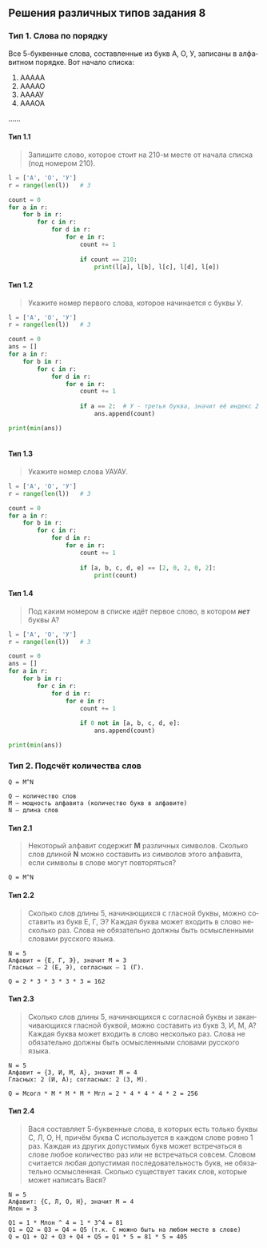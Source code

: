 ## Решения различных типов задания 8

### Тип 1. Слова по порядку
Все 5-бук­вен­ные слова, со­став­лен­ные из букв А, О, У, за­пи­са­ны в ал­фа­вит­ном по­ряд­ке. Вот на­ча­ло спис­ка:

1. ААААА
2. ААААО
3. ААААУ
4. АААОА

……


#### Тип 1.1
> За­пи­ши­те слово, ко­то­рое стоит на 210-м месте от на­ча­ла спис­ка (под номером 210).

```python
l = ['А', 'О', 'У']
r = range(len(l))	# 3

count = 0
for a in r:
	for b in r:
		for c in r:
			for d in r:
				for e in r:
					count += 1
					
					if count == 210:
						print(l[a], l[b], l[c], l[d], l[e])
```

#### Тип 1.2
> Ука­жи­те номер пер­во­го слова, ко­то­рое на­чи­на­ет­ся с буквы У.

```python
l = ['А', 'О', 'У']
r = range(len(l))	# 3

count = 0
ans = []
for a in r:
	for b in r:
		for c in r:
			for d in r:
				for e in r:
					count += 1
					
					if a == 2:	# У - третья буква, значит её индекс 2
						ans.append(count)

print(min(ans))
						
```

#### Тип 1.3
> Ука­жи­те номер слова УАУАУ.

```python
l = ['А', 'О', 'У']
r = range(len(l))	# 3

count = 0
for a in r:
	for b in r:
		for c in r:
			for d in r:
				for e in r:
					count += 1
					
					if [a, b, c, d, e] == [2, 0, 2, 0, 2]:
						print(count)
```

#### Тип 1.4
> Под каким но­ме­ром в спис­ке идёт пер­вое слово, в ко­то­ром ***нет*** буквы А?

```python
l = ['А', 'О', 'У']
r = range(len(l))	# 3

count = 0
ans = []
for a in r:
	for b in r:
		for c in r:
			for d in r:
				for e in r:
					count += 1
					
					if 0 not in [a, b, c, d, e]:
						ans.append(count)

print(min(ans))
```

### Тип 2. Подсчёт количества слов

```
Q = M^N

Q — количество слов
M — мощность алфавита (количество букв в алфавите)
N — длина слов
```

#### Тип 2.1
> Не­ко­то­рый ал­фа­вит со­дер­жит **M** раз­лич­ных сим­во­лов. Сколь­ко слов длиной **N** можно со­ста­вить из сим­во­лов этого ал­фа­ви­та, если сим­во­лы в слове могут по­вто­рять­ся?

```
Q = M^N
```

#### Тип 2.2
> Сколь­ко слов длины 5, на­чи­на­ю­щих­ся с глас­ной буквы, можно со­ста­вить из букв Е, Г, Э? Каж­дая буква может вхо­дить в слово не­сколь­ко раз. Слова не обя­за­тель­но долж­ны быть осмыс­лен­ны­ми сло­ва­ми рус­ско­го языка.

```
N = 5
Алфавит = {Е, Г, Э}, значит M = 3
Гласных — 2 (Е, Э), согласных — 1 (Г).

Q = 2 * 3 * 3 * 3 * 3 = 162
```

#### Тип 2.3
> Сколь­ко слов длины 5, на­чи­на­ю­щих­ся с со­глас­ной буквы и за­кан­чи­ва­ю­щих­ся глас­ной бук­вой, можно со­ста­вить из букв З, И, М, А? Каж­дая буква может вхо­дить в слово не­сколь­ко раз. Слова не обя­за­тель­но долж­ны быть осмыс­лен­ны­ми сло­ва­ми рус­ско­го языка.

```
N = 5
Алфавит = {З, И, М, А}, значит M = 4
Гласных: 2 (И, А); согласных: 2 (З, М).

Q = Mсогл * M * M * M * Mгл = 2 * 4 * 4 * 4 * 2 = 256
```
#### Тип 2.4
> Вася со­став­ля­ет 5-бук­вен­ные слова, в ко­то­рых есть толь­ко буквы С, Л, О, Н, причём буква С ис­поль­зу­ет­ся в каж­дом слове ровно 1 раз. Каж­дая из дру­гих до­пу­сти­мых букв может встре­чать­ся в слове любое ко­ли­че­ство раз или не встре­чать­ся со­всем. Сло­вом счи­та­ет­ся любая до­пу­сти­мая по­сле­до­ва­тель­ность букв, не обя­за­тель­но осмыс­лен­ная. Сколь­ко су­ще­ству­ет таких слов, ко­то­рые может на­пи­сать Вася?

```
N = 5
Алфавит: {С, Л, О, Н}, значит M = 4
Mлон = 3

Q1 = 1 * Млон ^ 4 = 1 * 3^4 = 81
Q1 = Q2 = Q3 = Q4 = Q5 (т.к. С можно быть на любом месте в слове)
Q = Q1 + Q2 + Q3 + Q4 + Q5 = Q1 * 5 = 81 * 5 = 405
```

